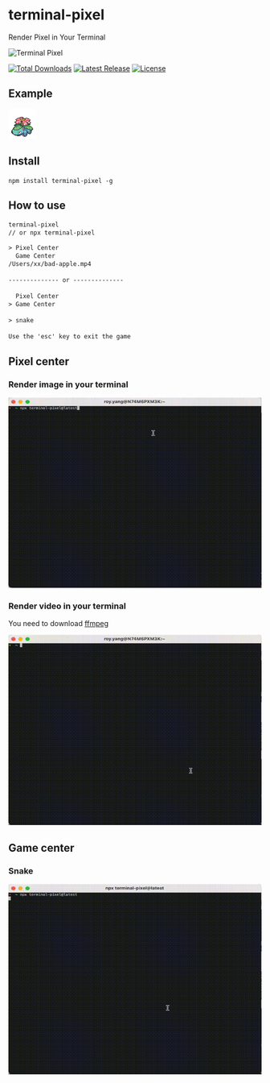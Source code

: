 # terminal-pixel

Render Pixel in Your Terminal

<p>
  <img src="./logo.svg" alt="Terminal Pixel">
</p>
<p>
    <a href="https://www.npmjs.com/package/terminal-pixel"><img src="https://img.shields.io/npm/dm/terminal-pixel?style=flat-square" alt="Total Downloads"></a>
    <a href="https://www.npmjs.com/package/terminal-pixel"><img src="https://img.shields.io/bundlephobia/minzip/terminal-pixel?style=flat-square" alt="Latest Release"></a>
    <a href="https://github.com/shiyangzhaoa/terminal-pixel/blob/main/LICENSE"><img src="https://shields.io/github/license/shiyangzhaoa/terminal-pixel?style=flat-square" alt="License"></a>
</p>

## Example

<p>
  <img src="./example.png" alt="Example">
</p>

## Install

```shell
npm install terminal-pixel -g
```

## How to use

```shell
terminal-pixel
// or npx terminal-pixel
```

```
> Pixel Center
  Game Center
/Users/xx/bad-apple.mp4

-------------- or --------------

  Pixel Center
> Game Center

> snake

Use the 'esc' key to exit the game
```

## Pixel center

### Render image in your terminal

<img src="./demo/frog_flower.gif" alt="Frog Flower">

### Render video in your terminal

You need to download [ffmpeg](https://ffmpeg.org/download.html)

<img src="./demo/bad_apple.gif" alt="Bad Apple">

## Game center

### Snake

<img src="./demo/snake.gif" alt="Snake">
